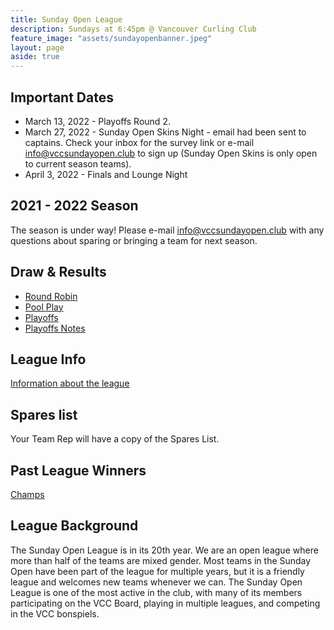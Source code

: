 ```yaml
---
title: Sunday Open League
description: Sundays at 6:45pm @ Vancouver Curling Club
feature_image: "assets/sundayopenbanner.jpeg"
layout: page
aside: true
---
```


## Important Dates
* March 13, 2022 - Playoffs Round 2.
* March 27, 2022 - Sunday Open Skins Night - email had been sent to captains. Check your inbox for the survey link or e-mail [info@vccsundayopen.club](mailto:info@vccsundayopen.club) to sign up (Sunday Open Skins is only open to current season teams).
* April 3, 2022 - Finals and Lounge Night

## 2021 - 2022 Season
The season is under way! Please e-mail [info@vccsundayopen.club](mailto:info@vccsundayopen.club) with any questions about sparing or bringing a team for next season.

## Draw & Results
* [Round Robin](assets/SundayOpenRR.pdf)
* [Pool Play](assets/SundayOpenPOOLS.pdf)
* [Playoffs](assets/SundayOpenPLAYOFF.pdf)
* [Playoffs Notes](assets/SundayOpenPlayoffNotes.pdf)

## League Info
[Information about the league](leagueinfo.html)

## Spares list
Your Team Rep will have a copy of the Spares List.

## Past League Winners
[Champs](pastchamps.html)

## League Background

The Sunday Open League is in its 20th year. We are an open
league where more than half of the teams are mixed gender. Most teams
in the Sunday Open have been part of the league for multiple years, but
it is a friendly league and welcomes new teams whenever we can. The Sunday
Open League is one of the most active in the club, with many of its members
participating on the VCC Board, playing in multiple leagues, and competing
in the VCC bonspiels.
